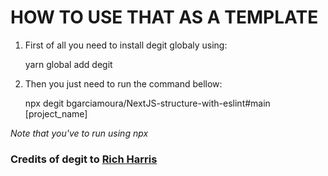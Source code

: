 # HOW TO USE THAT AS A TEMPLATE
1. First of all you need to install degit globaly using:

	yarn global add degit
2. Then you just need to run the command bellow:

	npx degit bgarciamoura/NextJS-structure-with-eslint#main [project_name]

*Note that you've to run using npx*
### Credits of degit to [Rich Harris](https://github.com/Rich-Harris/degit)